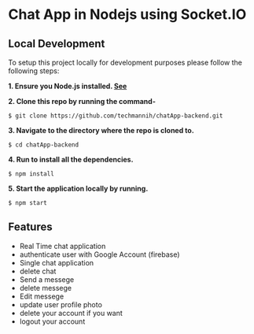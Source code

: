 # Chat App in Nodejs using Socket.IO

## Local Development

To setup this project locally for development purposes please follow the following steps:

**1. Ensure you Node.js installed. [See](https://nodejs.org/en/download/)**

**2. Clone this repo by running the command-**
    
    $ git clone https://github.com/techmannih/chatApp-backend.git


**3. Navigate to the directory where the repo is cloned to.** 

    $ cd chatApp-backend

**4. Run to install all the dependencies.**

    $ npm install

**5. Start the application locally by running.**

    $ npm start


## Features
- Real Time chat application
- authenticate user with Google Account (firebase)
- Single chat application
- delete chat
- Send a messege
- delete  messege
- Edit messege
- update user profile photo
- delete your account if you want
- logout your account
